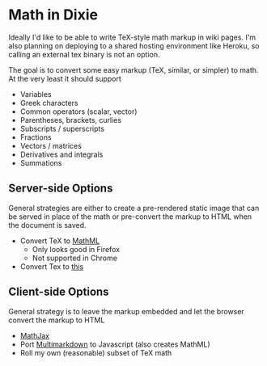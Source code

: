 
Math in Dixie
=============

Ideally I'd like to be able to write TeX-style math markup in wiki pages.
I'm also planning on deploying to a shared hosting environment like Heroku,
so calling an external tex binary is not an option.

The goal is to convert some easy markup (TeX, similar, or simpler) to math. At
the very least it should support

* Variables
* Greek characters
* Common operators (scalar, vector)
* Parentheses, brackets, curlies
* Subscripts / superscripts
* Fractions
* Vectors / matrices
* Derivatives and integrals
* Summations

Server-side Options
-------------------

General strategies are either to create a pre-rendered static image that can
be served in place of the math or pre-convert the markup to HTML when the
document is saved.

* Convert TeX to [MathML](http://en.wikipedia.org/wiki/MathML) 
  * Only looks good in Firefox
  * Not supported in Chrome
* Convert Tex to [this](http://www.zipcon.net/~swhite/docs/math/math.html)

Client-side Options
-------------------

General strategy is to leave the markup embedded and let the browser convert
the markup to HTML

* [MathJax](http://www.mathjax.org)
* Port [Multimarkdown](https://github.com/fletcher/MultiMarkdown/wiki/MultiMarkdown-Syntax-Guide)
  to Javascript (also creates MathML)
* Roll my own (reasonable) subset of TeX math

